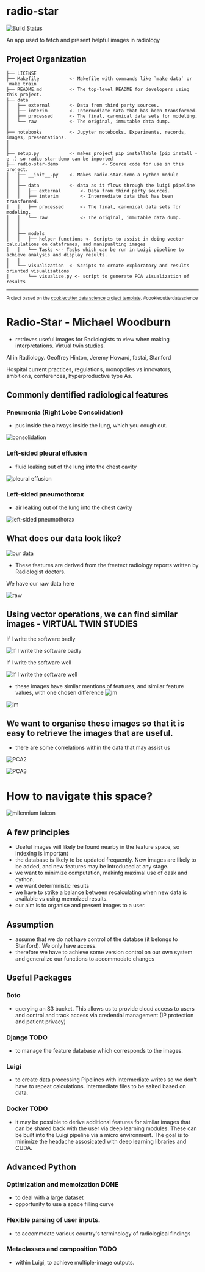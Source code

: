 radio-star
==============================

[![Build Status](https://travis-ci.com/woodytwoshoes/Radio-Star.svg?branch=main)](https://travis-ci.com/woodytwoshoes/Radio-Star)



An app used to fetch and present helpful images in radiology

Project Organization
------------

    ├── LICENSE
    ├── Makefile           <- Makefile with commands like `make data` or `make train`
    ├── README.md          <- The top-level README for developers using this project.
    ├── data
    │   ├── external       <- Data from third party sources.
    │   ├── interim        <- Intermediate data that has been transformed.
    │   ├── processed      <- The final, canonical data sets for modeling.
    │   └── raw            <- The original, immutable data dump.
    │
    ├── notebooks          <- Jupyter notebooks. Experiments, records, images, presentations.
    │                         
    │                         
    ├── setup.py           <- makes project pip installable (pip install -e .) so radio-star-demo can be imported
    ├── radio-star-demo                <- Source code for use in this project.
    │   ├── __init__.py    <- Makes radio-star-demo a Python module
    │   │
    │   ├── data           <- data as it flows through the luigi pipeline
    │   │   ├── external       <- Data from third party sources.
    │   │   ├── interim        <- Intermediate data that has been transformed.
    │   │   ├── processed      <- The final, canonical data sets for modeling.
    │   │   └── raw            <- The original, immutable data dump.
    │   │
    │   │
    │   ├── models                   
    │   │   ├── helper functions <- Scripts to assist in doing vector calculations on dataframes, and manipualting images
    │   │   └── Tasks <-- Tasks which can be run in Luigi pipeline to achieve analysis and display results.
    │   │
    │   └── visualization  <- Scripts to create exploratory and results oriented visualizations
    │       └── visualize.py <- script to generate PCA visualization of results


--------

<p><small>Project based on the <a target="_blank" href="https://drivendata.github.io/cookiecutter-data-science/">cookiecutter data science project template</a>. #cookiecutterdatascience</small></p>

# Radio-Star - Michael Woodburn
- retrieves useful images for Radiologists to view when making interpretations. Virtual twin studies.

AI  in Radiology. Geoffrey Hinton, Jeremy Howard, fastai, Stanford

Hospital current practices, regulations, monopolies vs innovators, ambitions, conferences, hyperproductive type As.


## Commonly dentified radiological features

### Pneumonia (Right Lobe Consolidation)
- pus inside the airways inside the lung, which you cough out.

![consolidation](readme_images/output_6_0.png)

### Left-sided pleural effusion
- fluid leaking out of the lung into the chest cavity

![pleural effusion](readme_images/output_8_0.png)

### Left-sided pneumothorax
- air leaking out of the lung into the chest cavity

![left-sided pneumothorax](readme_images/output_10_0.png)

## What does our data look like?

![our data](readme_images/output_12_1.png)

- These features are derived from the freetext radiology reports written by Radiologist doctors.

We have our raw data here

![raw](https://stanfordmlgroup.github.io/competitions/chexpert/img/figure2.png)

## Using vector operations, we can find similar images - VIRTUAL TWIN STUDIES

If I write the software badly

![If I write the software badly](https://i.ytimg.com/vi/NJXhgAw4eck/maxresdefault.jpg)

If I write the software well

![If I write the software well](https://loveincorporated.blob.core.windows.net/contentimages/gallery/1daa27e1-9ed4-4d3b-81c4-633a1ed070e7-4winklevoss-jocks.jpg)


- these images have similar mentions of features, and similar feature values, with one chosen difference
![im](readme_images/output_16_1.png)

![im](readme_images/output_17_1.png)

## We want to organise these images so that it is easy to retrieve the images that are useful.
- there are some correlations within the data that may assist us

![PCA2](readme_images/output_22_1.png)

![PCA3](readme_images/output_23_0.png)

# How to navigate this space?

![milennium falcon](https://static.wikia.nocookie.net/starwars/images/5/52/Millennium_Falcon_Fathead_TROS.png)


## A few principles

- Useful images will likely be found nearby in the feature space, so indexing is important
- the database is likely to be updated frequently. New images are likely to be added, and new features may be introduced at any stage.
- we want to minimize computation, makinfg maximal use of dask and cython.
- we want deterministic results
- we have to strike a balance between recalculating when new data is available vs using memoized results.
- our aim is to organise and present images to a user.

## Assumption

- assume that we do not have control of the databse (it belongs to Stanford). We only have access.
- therefore we have to achieve some version control on our own system and generalize our functions to accommodate changes

## Useful Packages

### Boto 
- querying an S3 bucket. This allows us to provide cloud access to users and control and track access via credential management (IP protection and patient privacy)

### Django TODO
- to manage the feature database which corresponds to the images. 

### Luigi 
- to create data processing Pipelines with intermediate writes so we don't have to repeat calculations. Intermediate files to be salted based on data.

### Docker TODO
- it may be possible to derive additional features for similar images that can be shared back with the user via deep learning modules. These can be built into the Luigi pipeline via a micro environment. The goal is to minimize the headache assosicated with deep learning libraries and CUDA.

## Advanced Python

### Optimization and memoization DONE
- to deal with a large dataset
- opportunity to use a space filling curve

### Flexible parsing of user inputs.
- to accommdate various country's terminology of radiological findings


### Metaclasses and composition TODO
- within Luigi, to achieve multiple-image outputs.